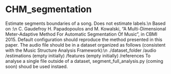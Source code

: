 # CHM_segmentation
Estimate segments boundaries of a song. Does not estimate labels.\n
Based on :\n
    C. Gaudefroy H. Papadopoulos and M. Kowalski, “A Multi-Dimensional Meter-Adaptive Method For Automatic Segmentation Of Music”, in CBMI 2015.
Default configuration should reproduce the method presented in this paper.
The audio file should be in a dataset organized as follows (consistent with the Music Structure Analysis Framework):\n
  ./dataset_folder
      /audio
      /estimations (empty initially)
      /features (empty initially)
      /references
To analyse a single file outside of a dataset, segment_full_analysis.py (coming soon) shoud be used instaed.
